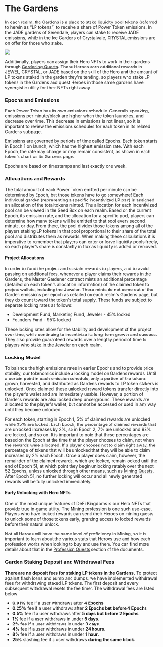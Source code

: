 # The Gardens

In each realm, the Gardens is a place to stake liquidity pool tokens (referred to herein as “LP tokens”) to receive a share of Power Token emissions. In the JADE gardens of Serendale, players can stake to receive JADE emissions, while in the Ice Gardens of Crystalvale, CRYSTAL emissions are on offer for those who stake.

![](<../../.gitbook/assets/Cute Henry.gif>)

Additionally, players can assign their Hero NFTs to work in their gardens through [Gardening Quests](https://docs.defikingdoms.com/learn/gameplay/professions/gardening). Those Heroes earn additional rewards in JEWEL, CRYSTAL, or JADE based on the skill of the Hero and the amount of LP tokens staked in the garden they're tending, so players who stake LP tokens in the Gardens and quest Heroes in those same gardens have synergistic utility for their NFTs right away.

### Epochs and Emissions

Each Power Token has its own emissions schedule. Generally speaking, emissions per minute/block are higher when the token launches, and decrease over time. This decrease in emissions is not linear, so it is important to review the emissions schedules for each token in its related Gardens subpage.

Emissions are governed by periods of time called Epochs. Each token starts in Epoch 1 on launch, which has the highest emission rate. With each Epoch, the rate may change or may remain consistent, as shown in each token's chart on its Gardens page.

Epochs are based on timestamps and last exactly one week.

### Allocations and Rewards

The total amount of each Power Token emitted per minute can be determined by Epoch, but those tokens have to go somewhere! Each individual garden (representing a specific incentivized LP pair) is assigned an allocation of the total tokens minted. The allocation for each incentivized pool can be viewed in the Seed Box on each realm. Based on the current Epoch, its emission rate, and the allocation for a specific pool, players can determine how many tokens will be emitted to that pool every second, minute, or day. From there, the pool divides those tokens among all of the players staking LP tokens in that pool proportional to their share of the total pool and distributes them as rewards. When making these calculations it is imperative to remember that players can enter or leave liquidity pools freely, so each player's share is constantly in flux as liquidity is added or removed.

#### Project Allocations

In order to fund the project and sustain rewards to players, and to avoid passing on additional fees, whenever a player claims their rewards in the Gardens, the Master Gardener contract mints an additional percentage (detailed on each token's allocation information) of the claimed token to project wallets, including the Jeweler. These mints do not come out of the Garden emissions per epoch as detailed on each realm's Gardens page, but they do count toward the token's total supply. These funds are subject to separate locking rates as follows:

* Development Fund, Marketing Fund, Jeweler - 45% locked
* Founders Fund - 95% locked

These locking rates allow for the stability and development of the project over time, while continuing to incentivize its long-term growth and success. They also provide guaranteed rewards over a lengthy period of time to players who [stake in the Jeweler](../the-jeweler/) on each realm.

### Locking Model

To balance the high emissions rates in earlier Epochs and to provide price stability, our tokenomics include a locking model on Gardens rewards. Until a certain point in each emission schedule, only a portion of the tokens grown, harvested, and distributed as Gardens rewards to LP token stakers is unlocked. Once claimed, these unlocked reward tokens transfer directly into the player’s wallet and are immediately usable. However, a portion of Gardens rewards are also locked deep underground. These rewards are allocated to the player's wallet, but cannot be accessed or used in any way until they become unlocked.

For each token, starting in Epoch 1, 5% of claimed rewards are unlocked while 95% are locked. Each Epoch, the percentage of claimed rewards that are unlocked increases by 2%, so in Epoch 2, 7% are unlocked and 93% are locked, and so on. It is important to note that these percentages are based on the Epoch at the time that the player chooses to claim, not when the rewards were allocated. If a player chooses not to claim right away, the percentage of tokens that will be unlocked that they will be able to claim increases by 2% each Epoch. Once a player does claim, however, the remainder of the claimed rewards, which are locked, remain locked until the end of Epoch 51, at which point they begin unlocking ratably over the next 52 Epochs, unless unlocked through other means, such as [Mining Quests](https://docs.defikingdoms.com/learn/gameplay/professions/jewel-mining). After Epoch 51, no further locking will occur and all newly generated rewards will be fully unlocked immediately.

#### Early Unlocking with Hero NFTs

One of the most unique features of DeFi Kingdoms is our Hero NFTs that provide true in-game utility. The Mining profession is one such use-case. Players who have locked rewards can send their Heroes on mining quests to unlock some of those tokens early, granting access to locked rewards before their natural unlock.

Not all Heroes will have the same level of proficiency in Mining, so it is important to learn about the various stats that Heroes use and how each profession works when looking to buy and use them. You can find more details about that in the [Profession Quests](https://docs.defikingdoms.com/learn/gameplay/professions) section of the documents.

### **Garden Staking Deposit and Withdrawal Fees**

**There are no deposit fees for staking LP tokens in the Gardens.** To protect against flash loans and pump and dumps, we have implemented withdrawal fees for withdrawing staked LP tokens. The first deposit and every subsequent withdrawal resets the fee timer. The withdrawal fees are listed below:

* **0.01%** fee if a user withdraws after **4 Epochs**
* **0.25%** fee if a user withdraws after **2 Epochs but before 4 Epochs**
* **0.5%** fee if a user withdraws after **5 days but before 2 Epochs**
* **1%** fee if a user withdraws in under **5 days.**
* **2%** fee if a user withdraws in under **3 days.**
* **4%** fee if a user withdraws in under **24 hours.**
* **8%** fee if a user withdraws in under **1 hour.**
* **25%** slashing fee if a user withdraws **during the same block.**
